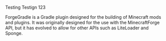 Testing Testign 123

ForgeGradle is a Gradle plugin designed for the building of Minecraft mods and plugins. It was originally designed for the use with the MinecraftForge API, but it has evolved to allow for other APIs such as LiteLoader and Sponge.
